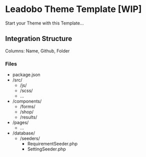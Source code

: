 # Leadobo Theme Template [WIP]
Start your Theme with this Template...

## Integration Structure
Columns: Name, Github, Folder

### Files
- package.json
- /src/
  - /js/
  - /scss/
  - ...
- /components/
  - /forms/
  - /shop/
  - /results/
- /pages/
  - ...
- /database/
  - /seeders/
    - RequirementSeeder.php
    - SettingSeeder.php
